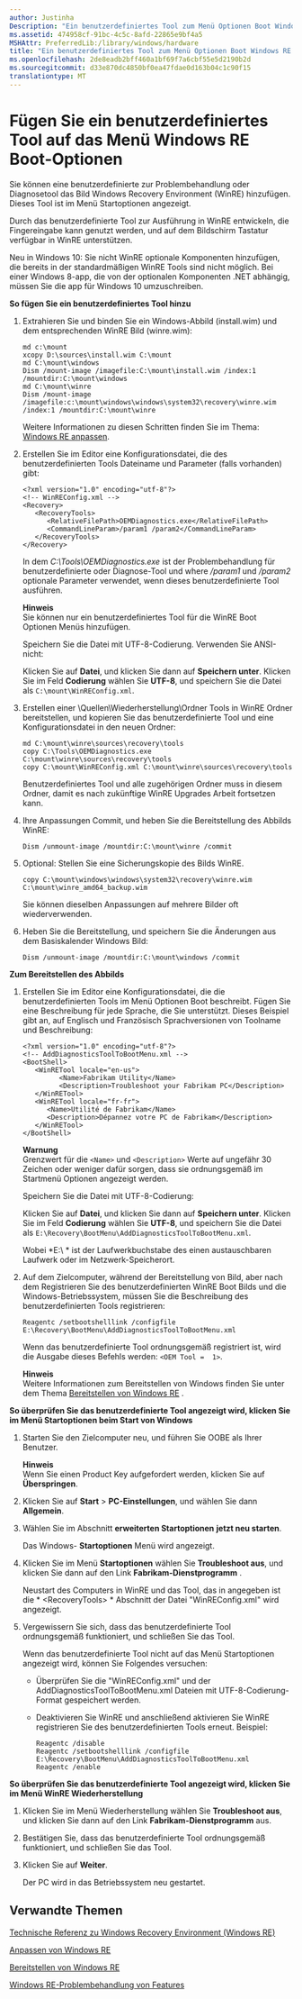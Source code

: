 ```yaml
---
author: Justinha
Description: "Ein benutzerdefiniertes Tool zum Menü Optionen Boot Windows RE hinzufügen"
ms.assetid: 474958cf-91bc-4c5c-8afd-22865e9bf4a5
MSHAttr: PreferredLib:/library/windows/hardware
title: "Ein benutzerdefiniertes Tool zum Menü Optionen Boot Windows RE hinzufügen"
ms.openlocfilehash: 2de8eadb2bff460a1bf69f7a6cbf55e5d2190b2d
ms.sourcegitcommit: d33e870dc4850bf0ea47fdae0d163b04c1c90f15
translationtype: MT
---
```

# <a name="add-a-custom-tool-to-the-windows-re-boot-options-menu"></a>Fügen Sie ein benutzerdefiniertes Tool auf das Menü Windows RE Boot-Optionen


Sie können eine benutzerdefinierte zur Problembehandlung oder Diagnosetool das Bild Windows Recovery Environment (WinRE) hinzufügen. Dieses Tool ist im Menü Startoptionen angezeigt.

Durch das benutzerdefinierte Tool zur Ausführung in WinRE entwickeln, die Fingereingabe kann genutzt werden, und auf dem Bildschirm Tastatur verfügbar in WinRE unterstützen.

Neu in Windows 10: Sie nicht WinRE optionale Komponenten hinzufügen, die bereits in der standardmäßigen WinRE Tools sind nicht möglich. Bei einer Windows 8-app, die von der optionalen Komponenten .NET abhängig, müssen Sie die app für Windows 10 umzuschreiben.

**So fügen Sie ein benutzerdefiniertes Tool hinzu**

1.  Extrahieren Sie und binden Sie ein Windows-Abbild (install.wim) und dem entsprechenden WinRE Bild (winre.wim):

    ``` syntax
    md c:\mount
    xcopy D:\sources\install.wim C:\mount 
    md C:\mount\windows
    Dism /mount-image /imagefile:C:\mount\install.wim /index:1 /mountdir:C:\mount\windows 
    md C:\mount\winre 
    Dism /mount-image /imagefile:c:\mount\windows\windows\system32\recovery\winre.wim /index:1 /mountdir:C:\mount\winre
    ```

    Weitere Informationen zu diesen Schritten finden Sie im Thema: [Windows RE anpassen](customize-windows-re.md).

2.  Erstellen Sie im Editor eine Konfigurationsdatei, die des benutzerdefinierten Tools Dateiname und Parameter (falls vorhanden) gibt:

    ``` syntax
    <?xml version="1.0" encoding="utf-8"?>
    <!-- WinREConfig.xml -->
    <Recovery>
       <RecoveryTools>
          <RelativeFilePath>OEMDiagnostics.exe</RelativeFilePath>
          <CommandLineParam>/param1 /param2</CommandLineParam>
       </RecoveryTools>
    </Recovery>
    ```

    In dem *C:\\Tools\\OEMDiagnostics.exe* ist der Problembehandlung für benutzerdefinierte oder Diagnose-Tool und where */param1* und */param2* optionale Parameter verwendet, wenn dieses benutzerdefinierte Tool ausführen.

    **Hinweis**  
    Sie können nur ein benutzerdefiniertes Tool für die WinRE Boot Optionen Menüs hinzufügen.

    Speichern Sie die Datei mit UTF-8-Codierung. Verwenden Sie ANSI-nicht:

    Klicken Sie auf **Datei**, und klicken Sie dann auf **Speichern unter**. Klicken Sie im Feld **Codierung** wählen Sie **UTF-8**, und speichern Sie die Datei als `C:\mount\WinREConfig.xml`.

3.  Erstellen einer \\Quellen\\Wiederherstellung\\Ordner Tools in WinRE Ordner bereitstellen, und kopieren Sie das benutzerdefinierte Tool und eine Konfigurationsdatei in den neuen Ordner:

    ``` syntax
    md C:\mount\winre\sources\recovery\tools
    copy C:\Tools\OEMDiagnostics.exe C:\mount\winre\sources\recovery\tools
    copy C:\mount\WinREConfig.xml C:\mount\winre\sources\recovery\tools
    ```

    Benutzerdefiniertes Tool und alle zugehörigen Ordner muss in diesem Ordner, damit es nach zukünftige WinRE Upgrades Arbeit fortsetzen kann.

4.  Ihre Anpassungen Commit, und heben Sie die Bereitstellung des Abbilds WinRE:

    ``` syntax
    Dism /unmount-image /mountdir:C:\mount\winre /commit
    ```

5.  Optional: Stellen Sie eine Sicherungskopie des Bilds WinRE.

    ``` syntax
    copy C:\mount\windows\windows\system32\recovery\winre.wim C:\mount\winre_amd64_backup.wim
    ```

    Sie können dieselben Anpassungen auf mehrere Bilder oft wiederverwenden.

6.  Heben Sie die Bereitstellung, und speichern Sie die Änderungen aus dem Basiskalender Windows Bild:

    ``` syntax
    Dism /unmount-image /mountdir:C:\mount\windows /commit
    ```

**Zum Bereitstellen des Abbilds**

1.  Erstellen Sie im Editor eine Konfigurationsdatei, die die benutzerdefinierten Tools im Menü Optionen Boot beschreibt. Fügen Sie eine Beschreibung für jede Sprache, die Sie unterstützt. Dieses Beispiel gibt an, auf Englisch und Französisch Sprachversionen von Toolname und Beschreibung:

    ``` syntax
    <?xml version="1.0" encoding="utf-8"?>
    <!-- AddDiagnosticsToolToBootMenu.xml -->
    <BootShell>
       <WinRETool locale="en-us">
             <Name>Fabrikam Utility</Name>
             <Description>Troubleshoot your Fabrikam PC</Description>
       </WinRETool>
       <WinRETool locale="fr-fr">
          <Name>Utilité de Fabrikam</Name>
          <Description>Dépannez votre PC de Fabrikam</Description>
       </WinRETool>
    </BootShell>
    ```

    **Warnung**  
    Grenzwert für die `<Name>` und `<Description>` Werte auf ungefähr 30 Zeichen oder weniger dafür sorgen, dass sie ordnungsgemäß im Startmenü Optionen angezeigt werden.

    Speichern Sie die Datei mit UTF-8-Codierung:

    Klicken Sie auf **Datei**, und klicken Sie dann auf **Speichern unter**. Klicken Sie im Feld **Codierung** wählen Sie **UTF-8**, und speichern Sie die Datei als `E:\Recovery\BootMenu\AddDiagnosticsToolToBootMenu.xml`.

    Wobei *E:\\ * ist der Laufwerkbuchstabe des einen austauschbaren Laufwerk oder im Netzwerk-Speicherort.

2.  Auf dem Zielcomputer, während der Bereitstellung von Bild, aber nach dem Registrieren Sie des benutzerdefinierten WinRE Boot Bilds und die Windows-Betriebssystem, müssen Sie die Beschreibung des benutzerdefinierten Tools registrieren:

    ``` syntax
    Reagentc /setbootshelllink /configfile E:\Recovery\BootMenu\AddDiagnosticsToolToBootMenu.xml
    ```

    Wenn das benutzerdefinierte Tool ordnungsgemäß registriert ist, wird die Ausgabe dieses Befehls werden: `<OEM Tool =  1>`.

    **Hinweis**  
    Weitere Informationen zum Bereitstellen von Windows finden Sie unter dem Thema [Bereitstellen von Windows RE](deploy-windows-re.md) .

**So überprüfen Sie das benutzerdefinierte Tool angezeigt wird, klicken Sie im Menü Startoptionen beim Start von Windows**

1.  Starten Sie den Zielcomputer neu, und führen Sie OOBE als Ihrer Benutzer.

    **Hinweis**  
    Wenn Sie einen Product Key aufgefordert werden, klicken Sie auf **Überspringen**.   

2.  Klicken Sie auf **Start** &gt; **PC-Einstellungen**, und wählen Sie dann **Allgemein**.

3.  Wählen Sie im Abschnitt **erweiterten Startoptionen** **jetzt neu starten**.

    Das Windows- **Startoptionen** Menü wird angezeigt.

4.  Klicken Sie im Menü **Startoptionen** wählen Sie **Troubleshoot aus**, und klicken Sie dann auf den Link **Fabrikam-Dienstprogramm** .

    Neustart des Computers in WinRE und das Tool, das in angegeben ist die * &lt;RecoveryTools&gt; * Abschnitt der Datei "WinREConfig.xml" wird angezeigt.

5.  Vergewissern Sie sich, dass das benutzerdefinierte Tool ordnungsgemäß funktioniert, und schließen Sie das Tool.

    Wenn das benutzerdefinierte Tool nicht auf das Menü Startoptionen angezeigt wird, können Sie Folgendes versuchen:

    -   Überprüfen Sie die "WinREConfig.xml" und der AddDiagnosticsToolToBootMenu.xml Dateien mit UTF-8-Codierung-Format gespeichert werden.

    -   Deaktivieren Sie WinRE und anschließend aktivieren Sie WinRE registrieren Sie des benutzerdefinierten Tools erneut. Beispiel:

        ``` syntax
        Reagentc /disable 
        Reagentc /setbootshelllink /configfile E:\Recovery\BootMenu\AddDiagnosticsToolToBootMenu.xml
        Reagentc /enable
        ```
**So überprüfen Sie das benutzerdefinierte Tool angezeigt wird, klicken Sie im Menü WinRE Wiederherstellung**

1.  Klicken Sie im Menü Wiederherstellung wählen Sie **Troubleshoot aus**, und klicken Sie dann auf den Link **Fabrikam-Dienstprogramm** aus.

2.  Bestätigen Sie, dass das benutzerdefinierte Tool ordnungsgemäß funktioniert, und schließen Sie das Tool.

3.  Klicken Sie auf **Weiter**.

    Der PC wird in das Betriebssystem neu gestartet.

## <a name="span-idrelatedtopicsspanrelated-topics"></a><span id="related_topics"></span>Verwandte Themen


[Technische Referenz zu Windows Recovery Environment (Windows RE)](windows-recovery-environment--windows-re--technical-reference.md)

[Anpassen von Windows RE](customize-windows-re.md)

[Bereitstellen von Windows RE](deploy-windows-re.md)

[Windows RE-Problembehandlung von Features](windows-re-troubleshooting-features.md)

 

 






